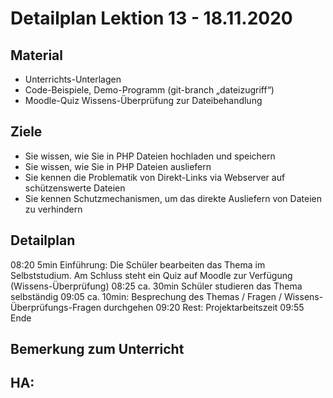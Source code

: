 Detailplan Lektion 13 - 18.11.2020
============================================

Material
--------

* Unterrichts-Unterlagen
* Code-Beispiele, Demo-Programm (git-branch „dateizugriff“)
* Moodle-Quiz Wissens-Überprüfung zur Dateibehandlung

Ziele
-----
*  Sie wissen, wie Sie in PHP Dateien hochladen und speichern
*  Sie wissen, wie Sie in PHP Dateien ausliefern
*  Sie kennen die Problematik von Direkt-Links via Webserver auf schützenswerte Dateien
*  Sie kennen Schutzmechanismen, um das direkte Ausliefern von Dateien zu verhindern

Detailplan
----------

08:20 5min Einführung: Die Schüler bearbeiten das Thema im Selbststudium. Am Schluss steht ein Quiz auf Moodle
           zur Verfügung (Wissens-Überprüfung)
08:25 ca. 30min Schüler studieren das Thema selbständig
09:05 ca. 10min: Besprechung des Themas / Fragen / Wissens-Überprüfungs-Fragen durchgehen
09:20 Rest: Projektarbeitszeit
09:55 Ende

Bemerkung zum Unterricht
------------------------

HA:
-----

